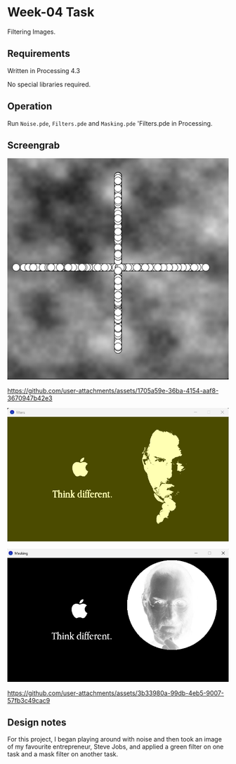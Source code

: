 # Week-04 Task

Filtering Images.

## Requirements

Written in Processing 4.3

No special libraries required.

## Operation

Run `Noise.pde`, `Filters.pde` and `Masking.pde` 'Filters.pde in Processing. 

## Screengrab


![image alt](https://github.com/Jollyboytheo/Computational-Practices-Sound-and-Image-Processing-/blob/ab2698f9be48ea7736c16b2111ad53738e84fd15/Week%204/Tasks/Noise/Screenshot%20(noise).png)

https://github.com/user-attachments/assets/1705a59e-36ba-4154-aaf8-3670947b42e3

![image alt](https://github.com/Jollyboytheo/Computational-Practices-Sound-and-Image-Processing-/blob/fc1ccf2c03aee6d37b9e9f586b1741c04064f502/Week%204/Tasks/Filters/Screenshot%20(filter).png)

![image alt](https://github.com/Jollyboytheo/Computational-Practices-Sound-and-Image-Processing-/blob/b42eecda419b1cae40309bfa3045a8d172abfb6f/Week%204/Tasks/Masking/Screenshot%20(masking).png)


https://github.com/user-attachments/assets/3b33980a-99db-4eb5-9007-57fb3c49cac9



## Design notes

For this project, I began playing around with noise and then took an image of my favourite entrepreneur, Steve Jobs, and applied a green filter on one task and a mask filter on another task.
